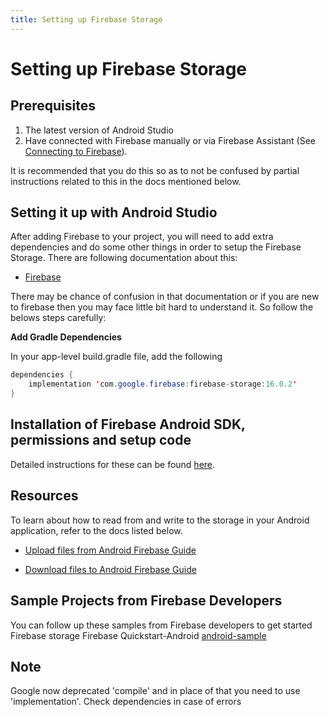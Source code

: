 ```yaml
---
title: Setting up Firebase Storage
---
```


# Setting up Firebase Storage

## Prerequisites
1. The latest version of Android Studio
2. Have connected with Firebase manually or via Firebase Assistant (See [Connecting to Firebase](guide/src/pages/android-development/firebase/connecting-to-firebase)). 

It is recommended that you do this so as to not be confused by partial instructions related to this in the docs mentioned below. 

## Setting it up with Android Studio

After adding Firebase to your project, you will need to add extra dependencies and do some other things in order to setup 
the Firebase Storage. There are following documentation about this:

* [Firebase](https://firebase.google.com/docs/storage/android/start)

There may be chance of confusion in that documentation or if you are new to firebase then you may face little bit hard to understand it. 
So follow the belows steps carefully:


**Add Gradle Dependencies**

In your app-level build.gradle file, add the following

```java
dependencies {
	implementation 'com.google.firebase:firebase-storage:16.0.2'
}
```
## Installation of Firebase Android SDK, permissions and setup code
Detailed instructions for these can be found [here](https://firebase.google.com/docs/android/setup).

## Resources 
To learn about how to read from and write to the storage in your Android application, refer to the docs listed below.

* [Upload files from Android
Firebase Guide](https://firebase.google.com/docs/storage/android/upload-files)

* [Download files to Android
Firebase Guide](https://firebase.google.com/docs/storage/android/download-files)

## Sample Projects from Firebase Developers
You can follow up these samples from Firebase developers to get started Firebase storage
Firebase Quickstart-Android [android-sample](https://github.com/firebase/quickstart-android/tree/master/storage) 

## Note
Google now deprecated 'compile' and in place of that you need to use 'implementation'.
Check dependencies in case of errors

